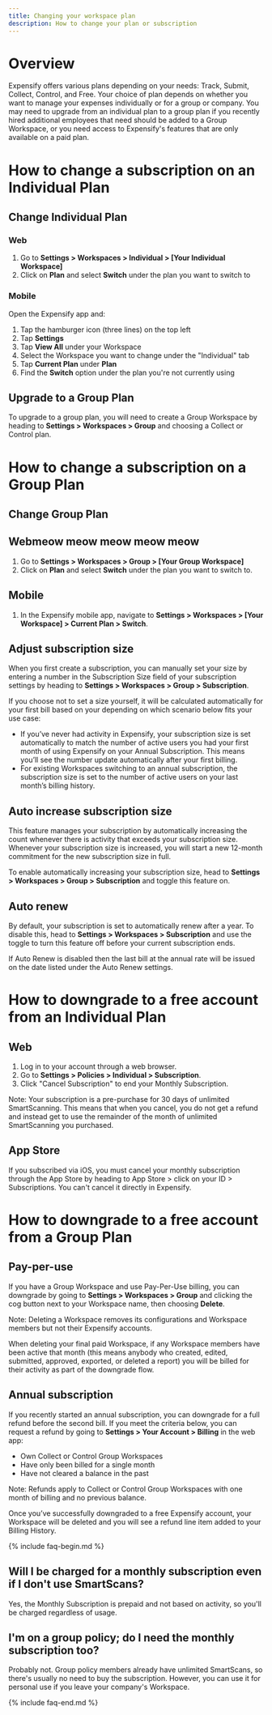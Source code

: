 ```yaml
---
title: Changing your workspace plan
description: How to change your plan or subscription
---
```

# Overview
Expensify offers various plans depending on your needs: Track, Submit, Collect, Control, and Free. Your choice of plan depends on whether you want to manage your expenses individually or for a group or company. You may need to upgrade from an individual plan to a group plan if you recently hired additional employees that need should be added to a Group Workspace, or you need access to Expensify's features that are only available on a paid plan.

# How to change a subscription on an Individual Plan
## Change Individual Plan
### Web
1. Go to **Settings > Workspaces > Individual > [Your Individual Workspace]**
1. Click on **Plan** and select **Switch** under the plan you want to switch to
### Mobile
Open the Expensify app and:
1. Tap the hamburger icon (three lines) on the top left
1. Tap **Settings**
1. Tap **View All** under your Workspace
1. Select the Workspace you want to change under the "Individual" tab
1. Tap **Current Plan** under **Plan**
1. Find the **Switch** option under the plan you're not currently using
## Upgrade to a Group Plan
To upgrade to a group plan, you will need to create a Group Workspace by heading to **Settings > Workspaces > Group** and choosing a Collect or Control plan.

# How to change a subscription on a Group Plan
## Change Group Plan
## Webmeow meow meow meow meow
1. Go to **Settings > Workspaces > Group > [Your Group Workspace]**
1. Click on **Plan** and select **Switch** under the plan you want to switch to.

## Mobile
1. In the Expensify mobile app, navigate to **Settings > Workspaces > [Your Workspace] > Current Plan > Switch**.

## Adjust subscription size
When you first create a subscription, you can manually set your size by entering a number in the Subscription Size field of your subscription settings by heading to **Settings > Workspaces > Group > Subscription**.

If you choose not to set a size yourself, it will be calculated automatically for your first bill based on your depending on which scenario below fits your use case: 
- If you’ve never had activity in Expensify, your subscription size is set automatically to match the number of active users you had your first month of using Expensify on your Annual Subscription. This means you’ll see the number update automatically after your first billing.
- For existing Workspaces switching to an annual subscription, the subscription size is set to the number of active users on your last month’s billing history. 

## Auto increase subscription size
This feature manages your subscription by automatically increasing the count whenever there is activity that exceeds your subscription size. Whenever your subscription size is increased, you will start a new 12-month commitment for the new subscription size in full.

To enable automatically increasing your subscription size, head to **Settings > Workspaces > Group > Subscription** and toggle this feature on.

## Auto renew
By default, your subscription is set to automatically renew after a year. To disable this, head to **Settings > Workspaces > Subscription** and use the toggle to turn this feature off before your current subscription ends.

If Auto Renew is disabled then the last bill at the annual rate will be issued on the date listed under the Auto Renew settings.

# How to downgrade to a free account from an Individual Plan
## Web
1. Log in to your account through a web browser.
1. Go to **Settings > Policies > Individual > Subscription**.
1. Click "Cancel Subscription" to end your Monthly Subscription.

Note: Your subscription is a pre-purchase for 30 days of unlimited SmartScanning. This means that when you cancel, you do not get a refund and instead get to use the remainder of the month of unlimited SmartScanning you purchased.

## App Store
If you subscribed via iOS, you must cancel your monthly subscription through the App Store by heading to App Store > click on your ID > Subscriptions. You can't cancel it directly in Expensify.

# How to downgrade to a free account from a Group Plan
## Pay-per-use
If you have a Group Workspace and use Pay-Per-Use billing, you can downgrade by going to **Settings > Workspaces > Group** and clicking the cog button next to your Workspace name, then choosing **Delete**.

Note: Deleting a Workspace removes its configurations and Workspace members but not their Expensify accounts.

When deleting your final paid Workspace, if any Workspace members have been active that month (this means anybody who created, edited, submitted, approved, exported, or deleted a report) you will be billed for their activity as part of the downgrade flow.

## Annual subscription
If you recently started an annual subscription, you can downgrade for a full refund before the second bill. If you meet the criteria below, you can request a refund by going to **Settings > Your Account > Billing** in the web app:
- Own Collect or Control Group Workspaces
- Have only been billed for a single month 
- Have not cleared a balance in the past

Note: Refunds apply to Collect or Control Group Workspaces with one month of billing and no previous balance.

Once you’ve successfully downgraded to a free Expensify account, your Workspace will be deleted and you will see a refund line item added to your Billing History.

{% include faq-begin.md %}
## Will I be charged for a monthly subscription even if I don't use SmartScans?
Yes, the Monthly Subscription is prepaid and not based on activity, so you'll be charged regardless of usage.

## I'm on a group policy; do I need the monthly subscription too?
Probably not. Group policy members already have unlimited SmartScans, so there's usually no need to buy the subscription. However, you can use it for personal use if you leave your company's Workspace.

{% include faq-end.md %}
